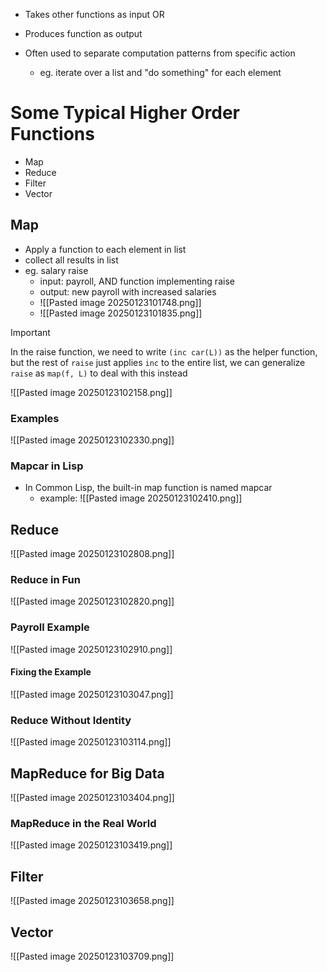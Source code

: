 - Takes other functions as input OR
- Produces function as output

- Often used to separate computation patterns from specific action
	- eg. iterate over a list and "do something" for each element

# Some Typical Higher Order Functions
- Map
- Reduce
- Filter
- Vector
## Map
- Apply a function to each element in list
- collect all results in list
- eg. salary raise
	- input: payroll, AND function implementing raise
	- output: new payroll with increased salaries 
	- ![[Pasted image 20250123101748.png]]
	- ![[Pasted image 20250123101835.png]]
> [!important]
> In the raise function, we need to write `(inc car(L))` as the helper function, but the rest of `raise` just applies `inc` to the entire list, we can generalize `raise` as `map(f, L)` to deal with this instead

![[Pasted image 20250123102158.png]]
### Examples
![[Pasted image 20250123102330.png]]
### Mapcar in Lisp
- In Common Lisp, the built-in map function is named mapcar
	- example: ![[Pasted image 20250123102410.png]]
## Reduce
![[Pasted image 20250123102808.png]]
### Reduce in Fun
![[Pasted image 20250123102820.png]]
### Payroll Example
![[Pasted image 20250123102910.png]]
#### Fixing the Example
![[Pasted image 20250123103047.png]]
### Reduce Without Identity
![[Pasted image 20250123103114.png]]
## MapReduce for Big Data
![[Pasted image 20250123103404.png]]
### MapReduce in the Real World
![[Pasted image 20250123103419.png]]
## Filter
![[Pasted image 20250123103658.png]]
## Vector
![[Pasted image 20250123103709.png]]
